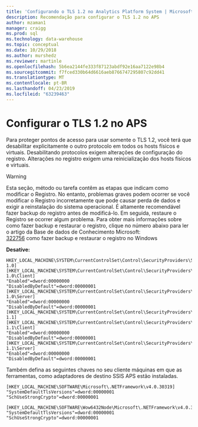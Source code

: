 ```yaml
---
title: 'Configurando o TLS 1.2 no Analytics Platform System | Microsoft Docs '
description: Recomendação para configurar o TLS 1.2 no APS
author: mzaman1
manager: craigg
ms.prod: sql
ms.technology: data-warehouse
ms.topic: conceptual
ms.date: 10/29/2018
ms.author: murshedz
ms.reviewer: martinle
ms.openlocfilehash: 5b6ea2144fe333f87123abdf92e16aa7122e98b4
ms.sourcegitcommit: f7fced330b64d6616aeb8766747295807c92dd41
ms.translationtype: MT
ms.contentlocale: pt-BR
ms.lasthandoff: 04/23/2019
ms.locfileid: "63239463"
---
```

# <a name="configure-tls-12-in-aps"></a>Configurar o TLS 1.2 no APS

Para proteger pontos de acesso para usar somente o TLS 1.2, você terá que desabilitar explicitamente o outro protocolo em todos os hosts físicos e virtuais. Desabilitando protocolos exigem alterações de configuração do registro. Alterações no registro exigem uma reinicialização dos hosts físicos e virtuais.

> [!WARNING]
> Esta seção, método ou tarefa contêm as etapas que indicam como modificar o Registro. No entanto, problemas graves podem ocorrer se você modificar o Registro incorretamente que pode causar perda de dados e exigir a reinstalação do sistema operacional. É altamente recomendável fazer backup do registro antes de modificá-lo. Em seguida, restaure o Registro se ocorrer algum problema. Para obter mais informações sobre como fazer backup e restaurar o registro, clique no número abaixo para ler o artigo da Base de dados de Conhecimento Microsoft:<br>
[322756](https://support.microsoft.com/help/322756) como fazer backup e restaurar o registro no Windows

**Desative:**
```
HKEY_LOCAL_MACHINE\SYSTEM\CurrentControlSet\Control\SecurityProviders\SCHANNEL\Protocols\TLS 1.0]
[HKEY_LOCAL_MACHINE\SYSTEM\CurrentControlSet\Control\SecurityProviders\SCHANNEL\Protocols\TLS 1.0\Client]
"Enabled"=dword:00000000
"DisabledByDefault"=dword:00000001
[HKEY_LOCAL_MACHINE\SYSTEM\CurrentControlSet\Control\SecurityProviders\SCHANNEL\Protocols\TLS 1.0\Server]
"Enabled"=dword:00000000
"DisabledByDefault"=dword:00000001
[HKEY_LOCAL_MACHINE\SYSTEM\CurrentControlSet\Control\SecurityProviders\SCHANNEL\Protocols\TLS 1.1]
[HKEY_LOCAL_MACHINE\SYSTEM\CurrentControlSet\Control\SecurityProviders\SCHANNEL\Protocols\TLS 1.1\Client]
"Enabled"=dword:00000000
"DisabledByDefault"=dword:00000001
[HKEY_LOCAL_MACHINE\SYSTEM\CurrentControlSet\Control\SecurityProviders\SCHANNEL\Protocols\TLS 1.1\Server]
"Enabled"=dword:00000000
"DisabledByDefault"=dword:00000001
```

Também defina as seguintes chaves no seu cliente máquinas em que as ferramentas, como adaptadores de destino SSIS APS estão instaladas.
```
[HKEY_LOCAL_MACHINE\SOFTWARE\Microsoft\.NETFramework\v4.0.30319]
"SystemDefaultTlsVersions"=dword:00000001
"SchUseStrongCrypto"=dword:00000001

[HKEY_LOCAL_MACHINE\SOFTWARE\Wow6432Node\Microsoft\.NETFramework\v4.0.30319]
"SystemDefaultTlsVersions"=dword:00000001
"SchUseStrongCrypto"=dword:00000001 
```



